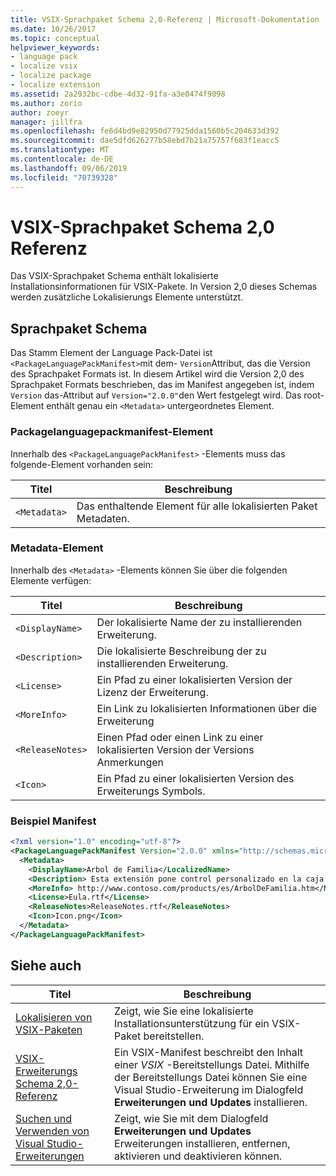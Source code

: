 ```yaml
---
title: VSIX-Sprachpaket Schema 2,0-Referenz | Microsoft-Dokumentation
ms.date: 10/26/2017
ms.topic: conceptual
helpviewer_keywords:
- language pack
- localize vsix
- localize package
- localize extension
ms.assetid: 2a2932bc-cdbe-4d32-91fa-a3e0474f9098
ms.author: zorio
author: zoeyr
manager: jillfra
ms.openlocfilehash: fe6d4bd9e82950d77925dda1560b5c204633d392
ms.sourcegitcommit: dae5dfd626277b58ebd7b21a75757f683f1eacc5
ms.translationtype: MT
ms.contentlocale: de-DE
ms.lasthandoff: 09/06/2019
ms.locfileid: "70739328"
---
```

# <a name="vsix-language-pack-schema-20-reference"></a>VSIX-Sprachpaket Schema 2,0 Referenz

Das VSIX-Sprachpaket Schema enthält lokalisierte Installationsinformationen für VSIX-Pakete. In Version 2,0 dieses Schemas werden zusätzliche Lokalisierungs Elemente unterstützt.

## <a name="language-pack-schema"></a>Sprachpaket Schema

Das Stamm Element der Language Pack-Datei ist `<PackageLanguagePackManifest>`mit dem- `Version`Attribut, das die Version des Sprachpaket Formats ist. In diesem Artikel wird die Version 2,0 des Sprachpaket Formats beschrieben, das im Manifest angegeben ist, indem `Version` das-Attribut auf `Version="2.0.0"`den Wert festgelegt wird. Das root-Element enthält genau ein `<Metadata>` untergeordnetes Element.

### <a name="packagelanguagepackmanifest-element"></a>Packagelanguagepackmanifest-Element

Innerhalb des `<PackageLanguagePackManifest>` -Elements muss das folgende-Element vorhanden sein:

|Titel|Beschreibung|
|-----------|-----------------|
|`<Metadata>`| Das enthaltende Element für alle lokalisierten Paket Metadaten.

### <a name="metadata-element"></a>Metadata-Element

Innerhalb des `<Metadata>` -Elements können Sie über die folgenden Elemente verfügen:

|Titel|Beschreibung|
|-----------|-----------------|
|`<DisplayName>`|Der lokalisierte Name der zu installierenden Erweiterung.|
|`<Description>`|Die lokalisierte Beschreibung der zu installierenden Erweiterung.|
|`<License>`| Ein Pfad zu einer lokalisierten Version der Lizenz der Erweiterung.|
|`<MoreInfo>`| Ein Link zu lokalisierten Informationen über die Erweiterung|
|`<ReleaseNotes>`| Einen Pfad oder einen Link zu einer lokalisierten Version der Versions Anmerkungen|
|`<Icon>`| Ein Pfad zu einer lokalisierten Version des Erweiterungs Symbols.|

### <a name="sample-manifest"></a>Beispiel Manifest

```xml
<?xml version="1.0" encoding="utf-8"?>
<PackageLanguagePackManifest Version="2.0.0" xmlns="http://schemas.microsoft.com/developer/vsx-schema/2011">
  <Metadata>
    <DisplayName>Arbol de Familia</LocalizedName>
    <Description> Esta extensión pone control personalizado en la caja de herramientas por manejar información de familia.</Description>
    <MoreInfo> http://www.contoso.com/products/es/ArbolDeFamilia.htm</MoreInfo>
    <License>Eula.rtf</License>
    <ReleaseNotes>ReleaseNotes.rtf</ReleaseNotes>
    <Icon>Icon.png</Icon>
  </Metadata>
</PackageLanguagePackManifest>
```

## <a name="see-also"></a>Siehe auch

|Titel|Beschreibung|
|-----------|-----------------|
|[Lokalisieren von VSIX-Paketen](../extensibility/localizing-vsix-packages.md)|Zeigt, wie Sie eine lokalisierte Installationsunterstützung für ein VSIX-Paket bereitstellen.|
|[VSIX-Erweiterungs Schema 2,0-Referenz](../extensibility/vsix-extension-schema-2-0-reference.md)|Ein VSIX-Manifest beschreibt den Inhalt einer *VSIX* -Bereitstellungs Datei. Mithilfe der Bereitstellungs Datei können Sie eine Visual Studio-Erweiterung im Dialogfeld **Erweiterungen und Updates** installieren.|
|[Suchen und Verwenden von Visual Studio-Erweiterungen](../ide/finding-and-using-visual-studio-extensions.md)|Zeigt, wie Sie mit dem Dialogfeld **Erweiterungen und Updates** Erweiterungen installieren, entfernen, aktivieren und deaktivieren können.|
